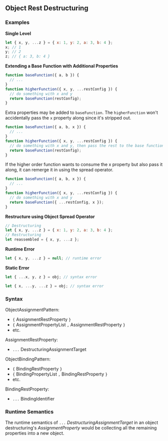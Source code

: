Object Rest Destructuring
-------------------------

### Examples ###

__Single Level__
```javascript
let { x, y, ...z } = { x: 1, y: 2, a: 3, b: 4 };
x; // 1
y; // 2
z; // { a: 3, b: 4 }
```

__Extending a Base Function with Additional Properties__
```javascript
function baseFunction({ a, b }) {
  // ...
}
function higherFunction({ x, y, ...restConfig }) {
  // do something with x and y
  return baseFunction(restConfig);
}
```

Extra properties may be added to `baseFunction`. The `higherFunction` won't accidentally pass the `x` property along since it's stripped out.

```javascript
function baseFunction({ a, b, x }) {
  // ...
}
function higherFunction({ x, y, ...restConfig }) {
  // do something with x and y, then pass the rest to the base function
  return baseFunction(restConfig);
}
```

If the higher order function wants to consume the x property but also pass it along, it can remerge it in using the spread operator.

```javascript
function baseFunction({ a, b, x }) {
  // ...
}
function higherFunction({ x, y, ...restConfig }) {
  // do something with x and y
  return baseFunction({ ...restConfig, x });
}
```

__Restructure using Object Spread Operator__
```javascript
// Destructuring
let { x, y, ...z } = { x: 1, y: 2, a: 3, b: 4 };
// Restructuring
let reassembled = { x, y, ...z };
```

__Runtime Error__
```javascript
let { x, y, ...z } = null; // runtime error
```

__Static Error__
```javascript
let { ...x, y, z } = obj; // syntax error
```
```javascript
let { x, ...y, ...z } = obj; // syntax error
```

### Syntax ###

ObjectAssignmentPattern:
- `{` AssignmentRestProperty `}`
- `{` AssignmentPropertyList `,` AssignmentRestProperty `}`
- etc.

AssignmentRestProperty:
- `...` DestructuringAssignmentTarget

ObjectBindingPattern:
- `{` BindingRestProperty `}`
- `{` BindingPropertyList `,` BindingRestProperty `}`
- etc.

BindingRestProperty:
- `...` BindingIdentifier

### Runtime Semantics ###

The runtime semantics of `...` _DestructuringAssignmentTarget_ in an object destructuring's _AssignmentProperty_ would be collecting all the remaining properties into a new object.
